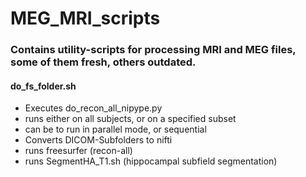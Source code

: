 # MEG_MRI_scripts

### Contains utility-scripts for processing MRI and MEG files, some of them fresh, others outdated.

#### do_fs_folder.sh
- Executes do_recon_all_nipype.py 
- runs either on all subjects, or on a specified subset
- can be to run in parallel mode, or sequential
- Converts DICOM-Subfolders to nifti
- runs freesurfer (recon-all)
- runs SegmentHA_T1.sh (hippocampal subfield segmentation)
